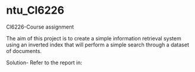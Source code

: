 # ntu_Cl6226
Cl6226-Course assignment

The aim of this project is to create a simple information retrieval system using an inverted index that will
perform a simple search through a dataset of documents.

Solution-
 Refer to the report in:
